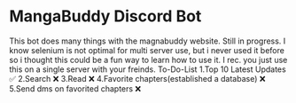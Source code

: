 # MangaBuddy Discord Bot
 This bot does many things with the magnabuddy website. Still in progress. I know selenium is not optimal for multi server use, but i never used it before so i thought this could be a fun way to learn how to use it. I rec. you just use this on a single server with your freinds.
To-Do-List
1.Top 10 Latest Updates ✅
2.Search ❌
3.Read ❌
4.Favorite chapters(established a database) ❌
5.Send dms on favorited chapters ❌
